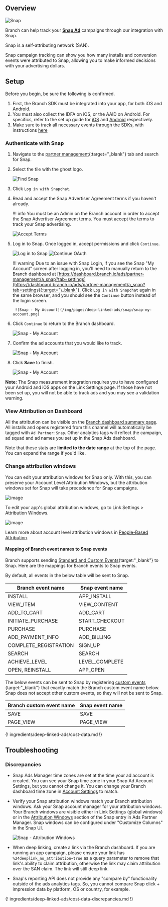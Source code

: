 ## Overview

![Snap](https://cdn.branch.io/branch-assets/ad-partner-manager/104632553691939011/Group_2-1538714318018.png)

Branch can help track your **[Snap Ad](https://forbusiness.snapchat.com/ad-products)** campaigns through our integration with Snap. 

Snap is a self-attributing network (SAN).

Snap campaign tracking can show you how many installs and conversion events were attributed to Snap, allowing you to make informed decisions with your advertising dollars.

## Setup

Before you begin, be sure the following is confirmed.

1. First, the Branch SDK must be integrated into your app, for both iOS and Android. 
1. You must also collect the IDFA on iOS, or the AAID on Android. For specifics, refer to the set up guide for [iOS](/pages/apps/ios/#install-branch) and [Android](/pages/apps/android/#install-branch) respectively.
1. Make sure to track all necessary events through the SDKs, with instructions [here](#forward-events-to-snap)

### Authenticate with Snap

1. Navigate to the [partner management](https://dashboard.branch.io/ads/partner-management){:target="\_blank"} tab and search for Snap.
1. Select the tile with the ghost logo.

    ![Find Snap](/img/pages/deep-linked-ads/snap/find-snap.png)

1. Click `Log in with Snapchat`.
1. Read and accept the Snap Advertiser Agreement terms if you haven't already.

    !!! info 
        You must be an Admin on the Branch account in order to accept the Snap Advertiser Agreement terms. You must accept the terms to track your Snap advertising.

    ![Accept Terms](/img/pages/deep-linked-ads/snap/sign-terms.png)


1. Log in to Snap. Once logged in, accept permissions and click `Continue`.

    ![Log in to Snap](/img/pages/deep-linked-ads/snap/log-in-to-snap.png)
    ![Continue OAuth](/img/pages/deep-linked-ads/snap/accept-oauth.png)

    !!! warning 
        Due to an issue with Snap Login, if you see the Snap "My Account" screen after logging in, you'll need to manually return to the Branch dashboard at [https://dashboard.branch.io/ads/partner-management/a_snap?tab=settings](https://dashboard.branch.io/ads/partner-management/a_snap?tab=settings){:target="\_blank"}. Click `Log in with Snapchat` again in the same browser, and you should see the `Continue` button instead of the login screen.

        ![Snap - My Account](/img/pages/deep-linked-ads/snap/snap-my-account.png)

1. Click `Continue` to return to the Branch dashboard.

    ![Snap - My Account](/img/pages/deep-linked-ads/snap/oauth-redirect-return.png)

1. Confirm the ad accounts that you would like to track.

    ![Snap - My Account](/img/pages/deep-linked-ads/snap/snap-select-accounts.png)

1. Click **Save** to finish.

    ![Snap - My Account](/img/pages/deep-linked-ads/snap/snap-complete.png)

**Note:** The Snap measurement integration requires you to have configured your Android and iOS apps on the Link Settings page. If those have not been set up, you will not be able to track ads and you may see a validation warning.

### View Attribution on Dashboard

All the attribution can be visible on the [Branch dashboard summary page](https://dashboard.branch.io/). All installs and opens registered from this channel will automatically be tagged with `Ad Partner`: `Snap`. Other analytics tags will reflect the campaign, ad squad and ad names you set up in the Snap Ads dashboard.

Note that these stats are **limited to the date range** at the top of the page. You can expand the range if you'd like.

### Change attribution windows

You can edit your attribution windows for Snap only. With this, you can preserve your Account Level Attribution Windows, but the attribution windows set for Snap will take precedence for Snap campaigns.

   ![image](/img/pages/deep-linked-ads/branch-universal-ads/anaw_clear.png)

To edit your app's global attribution windows, go to Link Settings > Attribution Windows.

   ![image](/img/pages/dashboard/people-based-attribution/attribution-windows.png)

Learn more about account level attribution windows in [People-Based Attribution](/pages/dashboard/people-based-attribution/#attribution-windows).

#### Mapping of Branch event names to Snap events

Branch supports sending [Standard and Custom Events](/pages/apps/v2event/#v2-event){target:"\_blank"} to Snap. Here are the mappings for Branch events to Snap events.

By default, all events in the below table will be sent to Snap.

| Branch event name | Snap event name
| --- | ---
| INSTALL | APP_INSTALL
| VIEW_ITEM | VIEW_CONTENT
| ADD_TO_CART | ADD_CART
| INITIATE_PURCHASE | START_CHECKOUT
| PURCHASE | PURCHASE
| ADD_PAYMENT_INFO | ADD_BILLING
| COMPLETE_REGISTRATION | SIGN_UP
| SEARCH | SEARCH
| ACHIEVE_LEVEL | LEVEL_COMPLETE
| OPEN, REINSTALL | APP_OPEN

The below events can be sent to Snap by registering [custom events ](/pages/apps/v2event/#track-custom-events){target:"\_blank"} that exactly match the Branch custom event name below. Snap does not accept other custom events, so they will not be sent to Snap.

| Branch custom event name | Snap event name
| --- | ---
| SAVE | SAVE
| PAGE_VIEW | PAGE_VIEW

{! ingredients/deep-linked-ads/cost-data.md !}

## Troubleshooting

### Discrepancies

- Snap Ads Manager time zones are set at the time your ad account is created. You can see your Snap time zone in your Snap Ad Account Settings, but you cannot change it. You can change your Branch dashboard time zone in [Account Settings](https://dashboard.branch.io/account-settings/app) to match.
- Verify your Snap attribution windows match your Branch attribution windows. Ask your Snap account manager for your attribution windows. Your Branch windows are visible either in Link Settings (global windows) or in the [Attribution Windows](https://dashboard.branch.io/ads/partner-management/a_snap?tab=attribution_windows) section of the Snap entry in Ads Partner Manager. Snap windows can be configured under "Customize Columns" in the Snap UI.
    
    ![Snap - Attribution Windows](/img/pages/deep-linked-ads/snap/snap-attribution-windows.png)

- When deep linking, create a link via the Branch dashboard. If you are running an app campaign, please ensure your link has `%24deeplink_no_attribution=true` as a query parameter to remove that link's ability to claim attribution, otherwise the link may claim attribution over the SAN claim. The link will still deep link.
- Snap's reporting API does not provide any "compare by" functionality outside of the ads analytics tags. So, you cannot compare Snap click + impression data by platform, OS or country, for example.

{! ingredients/deep-linked-ads/cost-data-discrepancies.md !}


